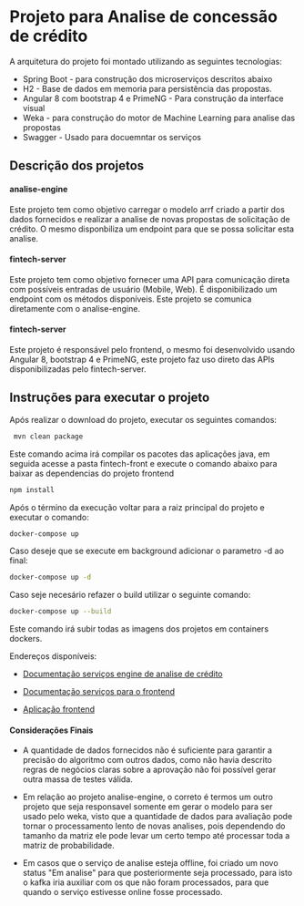 # Projeto para Analise de concessão de crédito

A arquitetura do projeto foi montado utilizando as seguintes tecnologias:

* Spring Boot - para construção dos microserviços descritos abaixo
* H2 - Base de dados em memoria para persistência das propostas.
* Angular 8 com bootstrap 4 e PrimeNG - Para construção da interface visual
* Weka - para construção do motor de Machine Learning para analise das propostas
* Swagger - Usado para docuemntar os serviços


## Descrição dos projetos

#### analise-engine

Este projeto tem como objetivo carregar o modelo arrf criado a partir dos dados fornecidos e realizar a analise de novas propostas de solicitação de crédito. O mesmo disponbiliza um endpoint para que se possa solicitar esta analise.

#### fintech-server

Este projeto tem como objetivo fornecer uma API para comunicação direta com possíveis entradas de usuário (Mobile, Web). É disponibilizado um endpoint com os métodos disponíveis. Este projeto se comunica diretamente com o analise-engine.

#### fintech-server

Este projeto é responsável pelo frontend, o mesmo foi desenvolvido usando Angular 8, bootstrap 4 e PrimeNG, este projeto faz uso direto das APIs disponibilizadas pelo fintech-server.


## Instruções para executar o projeto


Após realizar o download do projeto, executar os seguintes comandos:

```sh
 mvn clean package
```
Este comando acima irá compilar os pacotes das aplicações java, em seguida acesse a pasta fintech-front e execute o comando abaixo para baixar as dependencias do projeto frontend

```sh
npm install
```

Após o término da execução voltar para a raiz principal do projeto e executar o comando:

```sh
docker-compose up
```

Caso deseje que se execute em background adicionar o parametro -d ao final:

```sh
docker-compose up -d
```

Caso seje necesário refazer o build utilizar o seguinte comando:

```sh
docker-compose up --build
```


Este comando irá subir todas as imagens dos projetos em containers dockers.

Endereços disponíveis:

* [Documentação serviços engine de analise de crédito](http://localhost:9080/swagger-ui.html)

* [Documentação serviços para o frontend](http://localhost:8080/swagger-ui.html)

* [Aplicação frontend](http://localhost)


#### Considerações Finais

* A quantidade de dados fornecidos não é suficiente para garantir a precisão do algoritmo com outros dados, como não havia descrito regras de negócios claras sobre a aprovação não foi possível gerar outra massa de testes válida.

* Em relação ao projeto analise-engine, o correto é termos um outro projeto que seja responsavel somente em gerar o modelo para ser usado pelo weka, visto que a quantidade de dados para avaliação pode tornar o processamento lento de novas analises, pois dependendo do tamanho da matriz ele pode levar um certo tempo até processar toda a matriz de probabilidade.

* Em casos que o serviço de analise esteja offline, foi criado um novo status "Em analise" para que posteriormente seja processado, para isto o kafka iria auxiliar com os que não foram processados, para que quando o serviço estivesse online fosse processado.
